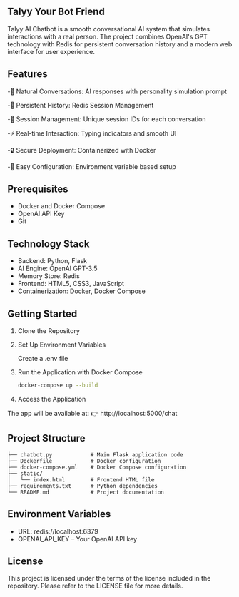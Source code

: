 ## Talyy Your Bot Friend

Talyy AI Chatbot is a smooth conversational AI system that simulates interactions with a real person. The project
combines OpenAI's GPT technology with Redis for persistent conversation history and a modern web interface for user 
experience.

## Features

-🧠 Natural Conversations: AI responses with personality simulation prompt

-💾 Persistent History: Redis Session Management 

-🔄 Session Management: Unique session IDs for each conversation

-⚡ Real-time Interaction: Typing indicators and smooth UI

-🔒 Secure Deployment: Containerized with Docker

-🔧 Easy Configuration: Environment variable based setup

## Prerequisites

- Docker and Docker Compose
- OpenAI API Key
- Git

## Technology Stack

- Backend:	Python, Flask
- AI Engine:	OpenAI GPT-3.5
- Memory Store:	Redis
- Frontend:	HTML5, CSS3, JavaScript
- Containerization:	Docker, Docker Compose

## Getting Started

1. Clone the Repository

2. Set Up Environment Variables

   Create a .env file 

3. Run the Application with Docker Compose

   ```bash
   docker-compose up --build
   ```
   
4. Access the Application

The app will be available at:
👉 http://localhost:5000/chat

## Project Structure

```
├── chatbot.py            # Main Flask application code
├── Dockerfile            # Docker configuration
├── docker-compose.yml    # Docker Compose configuration
├── static/
│   └── index.html        # Frontend HTML file
├── requirements.txt      # Python dependencies
└── README.md             # Project documentation
```

## Environment Variables

- URL: redis://localhost:6379
- OPENAI_API_KEY – Your OpenAI API key

## License
This project is licensed under the terms of the license included in the repository.
Please refer to the LICENSE file for more details.